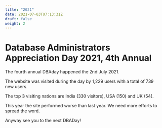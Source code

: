 ```yaml
---
title: "2021"
date: 2021-07-03T07:13:31Z
draft: false
weight: 2
---
```

# Database Administrators Appreciation Day 2021, 4th Annual
The fourth annual DBAday happened the 2nd July 2021.

The website was visited during the day by 1,229 users with a total of 739 new users.

The top 3 visiting nations are India (330 visitors), USA (150) and UK (54).

This year the site performed worse than last year. We need more efforts to spread the word. 

Anyway see you to the next DBADay!


